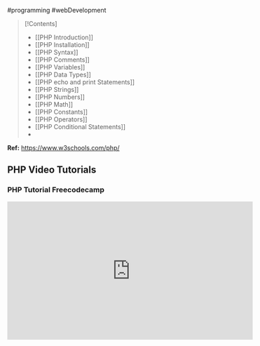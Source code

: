 #programming #webDevelopment 
>[!Contents]
>- [[PHP Introduction]]
>- [[PHP Installation]]
>- [[PHP Syntax]] 
>- [[PHP Comments]]
>- [[PHP Variables]]
>- [[PHP Data Types]]
>- [[PHP echo and print Statements]]
>- [[PHP Strings]]
>- [[PHP Numbers]]
>- [[PHP Math]]
>- [[PHP Constants]]
>- [[PHP Operators]]
>- [[PHP Conditional Statements]]
>- 

**Ref:** https://www.w3schools.com/php/

## PHP Video Tutorials
### PHP Tutorial Freecodecamp
<iframe width="560" height="315" src="https://www.youtube.com/embed/OK_JCtrrv-c?si=CjxT63v2uPJuGMZ0" title="YouTube video player" frameborder="0" allow="accelerometer; autoplay; clipboard-write; encrypted-media; gyroscope; picture-in-picture; web-share" allowfullscreen></iframe>


